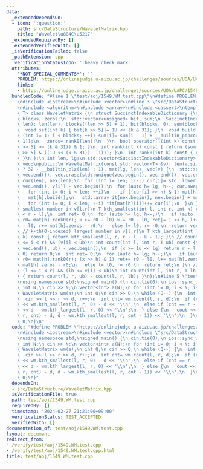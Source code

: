 ```yaml
---
data:
  _extendedDependsOn:
  - icon: ':question:'
    path: src/DataStructure/WaveletMatrix.hpp
    title: "Wavelet\u884C\u5217"
  _extendedRequiredBy: []
  _extendedVerifiedWith: []
  _isVerificationFailed: false
  _pathExtension: cpp
  _verificationStatusIcon: ':heavy_check_mark:'
  attributes:
    '*NOT_SPECIAL_COMMENTS*': ''
    PROBLEM: https://onlinejudge.u-aizu.ac.jp/challenges/sources/UOA/UAPC/1549
    links:
    - https://onlinejudge.u-aizu.ac.jp/challenges/sources/UOA/UAPC/1549
  bundledCode: "#line 1 \"test/aoj/1549.WM.test.cpp\"\n#define PROBLEM \"https://onlinejudge.u-aizu.ac.jp/challenges/sources/UOA/UAPC/1549\"\
    \n#include <iostream>\n#include <vector>\n#line 3 \"src/DataStructure/WaveletMatrix.hpp\"\
    \n#include <algorithm>\n#include <array>\n#include <cassert>\ntemplate <class\
    \ T> class WaveletMatrix {\n struct SuccinctIndexableDictionary {\n  int len,\
    \ blocks, zeros;\n  std::vector<unsigned> bit, sum;\n  SuccinctIndexableDictionary(int\
    \ len): len(len), blocks((len >> 5) + 1), bit(blocks, 0), sum(blocks, 0) {}\n\
    \  void set(int k) { bit[k >> 5]|= 1U << (k & 31); }\n  void build() {\n   for\
    \ (int i= 1; i < blocks; ++i) sum[i]= sum[i - 1] + __builtin_popcount(bit[i -\
    \ 1]);\n   zeros= rank0(len);\n  }\n  bool operator[](int k) const { return (bit[k\
    \ >> 5] >> (k & 31)) & 1; }\n  int rank(int k) const { return (sum[k >> 5] + __builtin_popcount(bit[k\
    \ >> 5] & ((1U << (k & 31)) - 1))); }\n  int rank0(int k) const { return k - rank(k);\
    \ }\n };\n int len, lg;\n std::vector<SuccinctIndexableDictionary> mat;\n std::vector<T>\
    \ vec;\npublic:\n WaveletMatrix(const std::vector<T> &v): len(v.size()), lg(len\
    \ ? 32 - __builtin_clz(len) : 1), mat(lg, len), vec(v) {\n  std::sort(vec.begin(),\
    \ vec.end()), vec.erase(std::unique(vec.begin(), vec.end()), vec.end());\n  std::vector<unsigned>\
    \ cur(len), nex(len);\n  for (int i= len; i--;) cur[i]= std::lower_bound(vec.begin(),\
    \ vec.end(), v[i]) - vec.begin();\n  for (auto h= lg; h--; cur.swap(nex)) {\n\
    \   for (int i= 0; i < len; ++i)\n    if ((cur[i] >> h) & 1) mat[h].set(i);\n\
    \   mat[h].build();\n   std::array it{nex.begin(), nex.begin() + mat[h].zeros};\n\
    \   for (int i= 0; i < len; ++i) *it[mat[h][i]]++= cur[i];\n  }\n }\n // k-th(0-indexed)\
    \ smallest number in v[l,r)\n T kth_smallest(int l, int r, int k) const {\n  assert(k\
    \ < r - l);\n  int ret= 0;\n  for (auto h= lg; h--;)\n   if (auto l0= mat[h].rank0(l),\
    \ r0= mat[h].rank0(r); k >= r0 - l0) k-= r0 - l0, ret|= 1 << h, l+= mat[h].zeros\
    \ - l0, r+= mat[h].zeros - r0;\n   else l= l0, r= r0;\n  return vec[ret];\n }\n\
    \ // k-th(0-indexed) largest number in v[l,r)\n T kth_largest(int l, int r, int\
    \ k) const { return kth_smallest(l, r, r - l - k - 1); }\n // count i s.t. (l\
    \ <= i < r) && (v[i] < ub)\n int count(int l, int r, T ub) const {\n  int x= std::lower_bound(vec.begin(),\
    \ vec.end(), ub) - vec.begin();\n  if (x >= 1u << lg) return r - l;\n  if (x ==\
    \ 0) return 0;\n  int ret= 0;\n  for (auto h= lg; h--;)\n   if (auto l0= mat[h].rank0(l),\
    \ r0= mat[h].rank0(r); (x >> h) & 1) ret+= r0 - l0, l+= mat[h].zeros - l0, r+=\
    \ mat[h].zeros - r0;\n   else l= l0, r= r0;\n  return ret;\n }\n // count i s.t.\
    \ (l <= i < r) && (lb <= v[i] < ub)\n int count(int l, int r, T lb, T ub) const\
    \ { return count(l, r, ub) - count(l, r, lb); }\n};\n#line 5 \"test/aoj/1549.WM.test.cpp\"\
    \nusing namespace std;\nsigned main() {\n cin.tie(0);\n ios::sync_with_stdio(0);\n\
    \ int N;\n cin >> N;\n vector<int> a(N);\n for (int i= 0; i < N; i++) cin >> a[i];\n\
    \ WaveletMatrix wm(a);\n int Q;\n cin >> Q;\n while (Q--) {\n  int l, r, d;\n\
    \  cin >> l >> r >> d, r++;\n  int cnt= wm.count(l, r, d);\n  if (cnt == 0) cout\
    \ << wm.kth_smallest(l, r, 0) - d << '\\n';\n  else if (cnt == r - l) {\n   cout\
    \ << d - wm.kth_largest(l, r, 0) << '\\n';\n  } else {\n   cout << min(wm.kth_smallest(l,\
    \ r, cnt) - d, d - wm.kth_smallest(l, r, cnt - 1)) << '\\n';\n  }\n }\n return\
    \ 0;\n}\n"
  code: "#define PROBLEM \"https://onlinejudge.u-aizu.ac.jp/challenges/sources/UOA/UAPC/1549\"\
    \n#include <iostream>\n#include <vector>\n#include \"src/DataStructure/WaveletMatrix.hpp\"\
    \nusing namespace std;\nsigned main() {\n cin.tie(0);\n ios::sync_with_stdio(0);\n\
    \ int N;\n cin >> N;\n vector<int> a(N);\n for (int i= 0; i < N; i++) cin >> a[i];\n\
    \ WaveletMatrix wm(a);\n int Q;\n cin >> Q;\n while (Q--) {\n  int l, r, d;\n\
    \  cin >> l >> r >> d, r++;\n  int cnt= wm.count(l, r, d);\n  if (cnt == 0) cout\
    \ << wm.kth_smallest(l, r, 0) - d << '\\n';\n  else if (cnt == r - l) {\n   cout\
    \ << d - wm.kth_largest(l, r, 0) << '\\n';\n  } else {\n   cout << min(wm.kth_smallest(l,\
    \ r, cnt) - d, d - wm.kth_smallest(l, r, cnt - 1)) << '\\n';\n  }\n }\n return\
    \ 0;\n}"
  dependsOn:
  - src/DataStructure/WaveletMatrix.hpp
  isVerificationFile: true
  path: test/aoj/1549.WM.test.cpp
  requiredBy: []
  timestamp: '2024-02-27 21:21:00+09:00'
  verificationStatus: TEST_ACCEPTED
  verifiedWith: []
documentation_of: test/aoj/1549.WM.test.cpp
layout: document
redirect_from:
- /verify/test/aoj/1549.WM.test.cpp
- /verify/test/aoj/1549.WM.test.cpp.html
title: test/aoj/1549.WM.test.cpp
---
```

